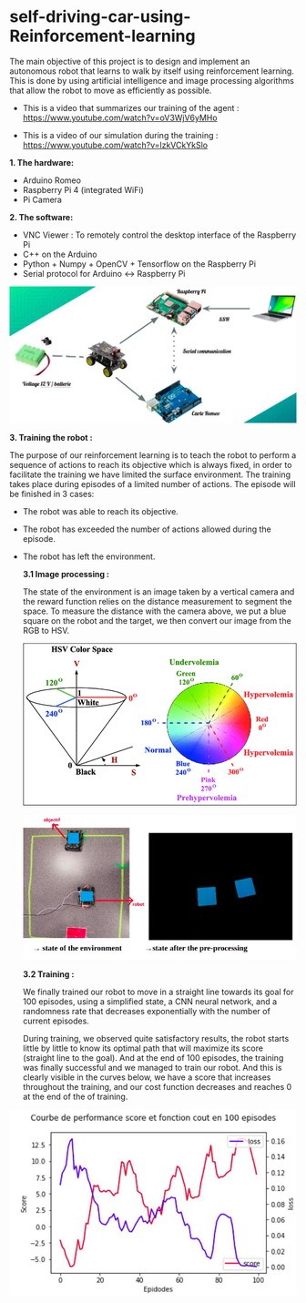 # self-driving-car-using-Reinforcement-learning
The main objective of this project is to design and implement an autonomous robot that learns to walk by itself using reinforcement learning. This is done by using artificial intelligence and image processing algorithms that allow the robot to move as efficiently as possible.

 * This is a video that summarizes our training of the agent  : https://www.youtube.com/watch?v=oV3WjV6yMHo

 * This is a video of our simulation during the training : https://www.youtube.com/watch?v=lzkVCkYkSlo


 __1. The hardware:__

* Arduino Romeo
* Raspberry Pi 4 (integrated WiFi)
* Pi Camera


__2. The software:__
* VNC Viewer : To remotely control the desktop interface of the Raspberry Pi
* C++ on the Arduino
* Python + Numpy + OpenCV  + Tensorflow on the Raspberry Pi
* Serial protocol for Arduino <-> Raspberry Pi

![Optional Text](figures/im13.jpg)

__3. Training the robot :__

The purpose of our reinforcement learning is to teach the robot to perform a sequence of actions to reach its objective which is always fixed, in order to facilitate the training we have limited the surface environment. The training takes place during episodes of a limited number of actions. The episode will be finished in 3 cases:
* The robot was able to reach its objective.
* The robot has exceeded the number of actions
allowed during the episode.
* The robot has left the environment.

  __3.1 Image processing :__

  The state of the environment is an image taken by a vertical camera and the reward function relies on the distance measurement to segment the space.
  To measure the distance with the camera above, we put a blue square on the robot and the target, we then convert our image from the RGB to HSV.

  ![Optional Text](figures/im14.JPG)
  

  ![Optional Text](figures/im15.jpg)

  __3.2 Training :__

  We finally trained our robot to move in a straight line towards its goal for 100 episodes, using a simplified state, a CNN neural network, and a randomness rate that decreases exponentially with the number of current episodes.

  During training, we observed quite satisfactory results, the robot starts little by little to know its optimal path that will maximize its score (straight line to the goal). And at the end of 100 episodes, the training was finally successful and we managed to train our robot. And this is clearly visible in the curves below, we have a score that increases throughout the training, and our cost function decreases and reaches 0 at the end of the of training.
 
![Optional Text](figures/im16.jpg)

